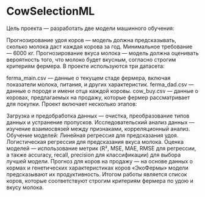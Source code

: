 # CowSelectionML
Цель проекта — разработать две модели машинного обучения:

Прогнозирование удоя коров — модель должна предсказывать, сколько молока даст каждая корова за год. Минимальное требование — 6000 кг.
Прогнозирование вкуса молока — модель должна оценивать вероятность того, что молоко будет вкусным, согласно строгим критериям фермера.
В проекте используются три датасета:

ferma_main.csv — данные о текущем стаде фермера, включая показатели молока, питания, и других характеристик.
ferma_dad.csv — данные о породе и имени отца каждой коровы.
cow_buy.csv — данные о коровах, предлагаемых на продажу, которые фермер рассматривает для покупки.
Проект включает несколько этапов:

Загрузка и предобработка данных — очистка, преобразование типов данных и устранение пропусков.
Исследовательский анализ данных — изучение взаимосвязей между признаками, корреляционный анализ.
Обучение моделей:
Линейная регрессия для предсказания удоя.
Логистическая регрессия для предсказания вкуса молока.
Оценка моделей — использование метрик (R², MSE, MAE, RMSE для регрессии, а также accuracy, recall, precision для классификации) для выбора лучшей модели.
Прогноз для коров на продажу — на основе данных о кормах и генетических характеристиках коров «ЭкоФермы» модели предсказывают их продуктивность.
Итогом работы является список коров, которые соответствуют строгим критериям фермера по удою и вкусу молока.
